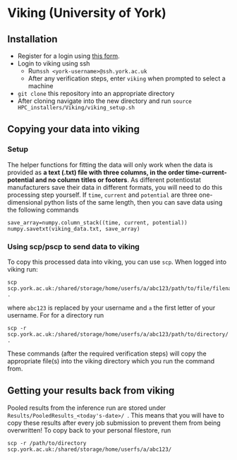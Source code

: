 # Viking (University of York)
## Installation
* Register for a login using [this form](https://docs.google.com/forms/d/e/1FAIpQLSfXkL10ypU6EQCBB2jS5oDwTpRMo77ppl7dvdbLnXm5zrKR7Q/viewform).
* Login to viking using ssh
    * Run```ssh <york-username>@ssh.york.ac.uk```
    * After any verification steps, enter ```viking``` when prompted to select a machine
* ```git clone``` this repository into an appropriate directory
*  After cloning navigate into the new directory and run ```source HPC_installers/Viking/viking_setup.sh```
## Copying your data into viking
### Setup
The helper functions for fitting the data will only work when the data is provided as **a text (.txt) file with three columns, in the order time-current-potential and no column titles or footers**. 
As different potentiostat manufacturers save their data in different formats, you will need to do this processing step yourself.
If ```time```, ```current``` and ```potential``` are three one-dimensional python lists of the same length, then you can save data using the following commands
```
save_array=numpy.column_stack((time, current, potential))
numpy.savetxt(viking_data.txt, save_array)
```
### Using scp/pscp to send data to viking
To copy this processed data into viking, you can use ```scp```. When logged into viking run:
```
scp scp.york.ac.uk:/shared/storage/home/userfs/a/abc123/path/to/file/filename .

```
where ```abc123``` is replaced by your username and ```a``` the first letter of your username. For for a directory run

```
scp -r scp.york.ac.uk:/shared/storage/home/userfs/a/abc123/path/to/directory/ .

```
These commands (after the required verification steps) will copy the appropriate file(s) into the viking directory which you run the command from. 

## Getting your results back from viking
Pooled results from the inference run are stored under ```Results/PooledResults_<today's-date>/ ```. This means that you will have to copy these results after every job submission to prevent them from being overwritten!
To copy back to your personal filestore, run
```
scp -r /path/to/directory scp.york.ac.uk:/shared/storage/home/userfs/a/abc123/
```

  
